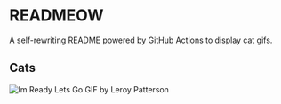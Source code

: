 # READMEOW

A self-rewriting README powered by GitHub Actions to display cat gifs.

## Cats

![Im Ready Lets Go GIF by Leroy Patterson](https://media4.giphy.com/media/CjmvTCZf2U3p09Cn0h/200.gif?cid=9acd02da1gzy7qf8hnxqiwfwzc0133lio8mk4lcxtmnu74vf&ep=v1_gifs_search&rid=200.gif&ct=g)
